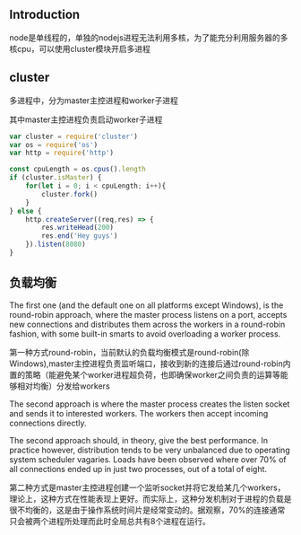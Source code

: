 ## Introduction
node是单线程的，单独的nodejs进程无法利用多核，为了能充分利用服务器的多核cpu，可以使用cluster模块开启多进程

## cluster
多进程中，分为master主控进程和worker子进程

其中master主控进程负责启动worker子进程
```js
var cluster = require('cluster')
var os = require('os')
var http = require('http')

const cpuLength = os.cpus().length
if (cluster.isMaster) {
    for(let i = 0; i < cpuLength; i++){
        cluster.fork()
    }
} else {
    http.createServer((req,res) => {
        res.writeHead(200)
        res.end('Hey guys')
    }).listen(8080)
}
```

## 负载均衡

The first one (and the default one on all platforms except Windows), is the round-robin approach, where the master process listens on a port, accepts new connections and distributes them across the workers in a round-robin fashion, with some built-in smarts to avoid overloading a worker process.

第一种方式round-robin，当前默认的负载均衡模式是round-robin(除Windows),master主控进程负责监听端口，接收到新的连接后通过round-robin内置的策略（能避免某个worker进程超负荷，也即确保worker之间负责的运算等能够相对均衡）分发给workers

The second approach is where the master process creates the listen socket and sends it to interested workers. The workers then accept incoming connections directly.

The second approach should, in theory, give the best performance. In practice however, distribution tends to be very unbalanced due to operating system scheduler vagaries. Loads have been observed where over 70% of all connections ended up in just two processes, out of a total of eight.

第二种方式是master主控进程创建一个监听socket并将它发给某几个workers，理论上，这种方式在性能表现上更好。而实际上，这种分发机制对于进程的负载是很不均衡的，这是由于操作系统时间片是经常变动的。据观察，70%的连接通常只会被两个进程所处理而此时全局总共有8个进程在运行。